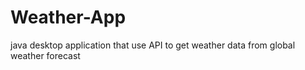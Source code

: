 # Weather-App
java desktop application that use API to get weather data from global weather forecast
